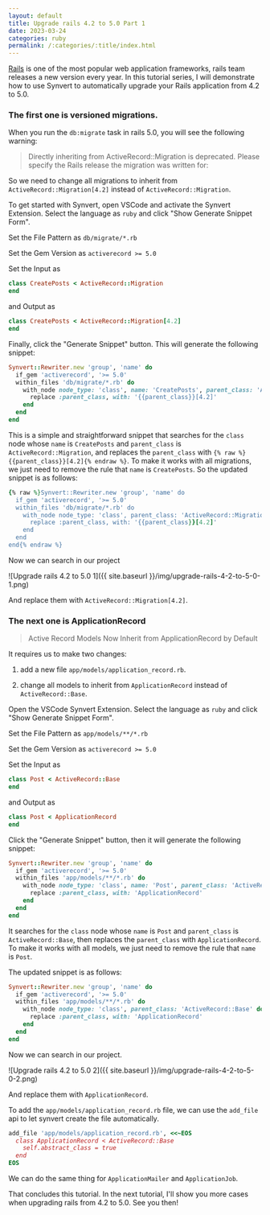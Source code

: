```yaml
---
layout: default
title: Upgrade rails 4.2 to 5.0 Part 1
date: 2023-03-24
categories: ruby
permalink: /:categories/:title/index.html
---
```


[Rails](https://rubyonrails.org/) is one of the most popular web application frameworks, rails team releases a new version every year. In this tutorial series, I will demonstrate how to use Synvert to automatically upgrade your Rails application from 4.2 to 5.0.

### The first one is versioned migrations.

When you run the `db:migrate` task in rails 5.0, you will see the following warning:

>  Directly inheriting from ActiveRecord::Migration is deprecated. Please specify the Rails release the migration was written for:

So we need to change all migrations to inherit from `ActiveRecord::Migration[4.2]` instead of `ActiveRecord::Migration`.

To get started with Synvert, open VSCode and activate the Synvert Extension. Select the language as `ruby` and click "Show Generate Snippet Form".

Set the File Pattern as `db/migrate/*.rb`

Set the Gem Version as `activerecord >= 5.0`

Set the Input as

```ruby
class CreatePosts < ActiveRecord::Migration
end
```

and Output as

```ruby
class CreatePosts < ActiveRecord::Migration[4.2]
end
```

Finally, click the "Generate Snippet" button. This will generate the following snippet:

```ruby
Synvert::Rewriter.new 'group', 'name' do
  if_gem 'activerecord', '>= 5.0'
  within_files 'db/migrate/*.rb' do
    with_node node_type: 'class', name: 'CreatePosts', parent_class: 'ActiveRecord::Migration' do
      replace :parent_class, with: '{{parent_class}}[4.2]'
    end
  end
end
```

This is a simple and straightforward snippet that searches for the `class` node whose `name` is `CreatePosts` and `parent_class` is `ActiveRecord::Migration`, and replaces the `parent_class` with `{% raw %}{{parent_class}}[4.2]{% endraw %}`. To make it works with all migrations, we just need to remove the rule that `name` is `CreatePosts`. So the updated snippet is as follows:

```ruby
{% raw %}Synvert::Rewriter.new 'group', 'name' do
  if_gem 'activerecord', '>= 5.0'
  within_files 'db/migrate/*.rb' do
    with_node node_type: 'class', parent_class: 'ActiveRecord::Migration' do
      replace :parent_class, with: '{{parent_class}}[4.2]'
    end
  end
end{% endraw %}
```

Now we can search in our project

![Upgrade rails 4.2 to 5.0 1]({{ site.baseurl }}/img/upgrade-rails-4-2-to-5-0-1.png)

And replace them with `ActiveRecord::Migration[4.2]`.

### The next one is ApplicationRecord

> Active Record Models Now Inherit from ApplicationRecord by Default

It requires us to make two changes:

1. add a new file `app/models/application_record.rb`.

2. change all models to inherit from `ApplicationRecord` instead of `ActiveRecord::Base`.

Open the VSCode Synvert Extension. Select the language as `ruby` and click "Show Generate Snippet Form".

Set the File Pattern as `app/models/**/*.rb`

Set the Gem Version as `activerecord >= 5.0`

Set the Input as

```ruby
class Post < ActiveRecord::Base
end
```

and Output as

```ruby
class Post < ApplicationRecord
end
```

Click the "Generate Snippet" button, then it will generate the following snippet:

```ruby
Synvert::Rewriter.new 'group', 'name' do
  if_gem 'activerecord', '>= 5.0'
  within_files 'app/models/**/*.rb' do
    with_node node_type: 'class', name: 'Post', parent_class: 'ActiveRecord::Base' do
      replace :parent_class, with: 'ApplicationRecord'
    end
  end
end
```

It searches for the `class` node whose `name` is `Post` and `parent_class` is `ActiveRecord::Base`, then replaces the `parent_class` with `ApplicationRecord`. To make it works with all models, we just need to remove the rule that `name` is `Post`.

The updated snippet is as follows:

```ruby
Synvert::Rewriter.new 'group', 'name' do
  if_gem 'activerecord', '>= 5.0'
  within_files 'app/models/**/*.rb' do
    with_node node_type: 'class', parent_class: 'ActiveRecord::Base' do
      replace :parent_class, with: 'ApplicationRecord'
    end
  end
end
```

Now we can search in our project.

![Upgrade rails 4.2 to 5.0 2]({{ site.baseurl }}/img/upgrade-rails-4-2-to-5-0-2.png)

And replace them with `ApplicationRecord`.

To add the `app/models/application_record.rb` file, we can use the `add_file` api to let synvert create the file automatically.

```ruby
add_file 'app/models/application_record.rb', <<~EOS
  class ApplicationRecord < ActiveRecord::Base
    self.abstract_class = true
  end
EOS
```

We can do the same thing for `ApplicationMailer` and `ApplicationJob`.

That concludes this tutorial. In the next tutorial, I'll show you more cases when upgrading rails from 4.2 to 5.0. See you then!
